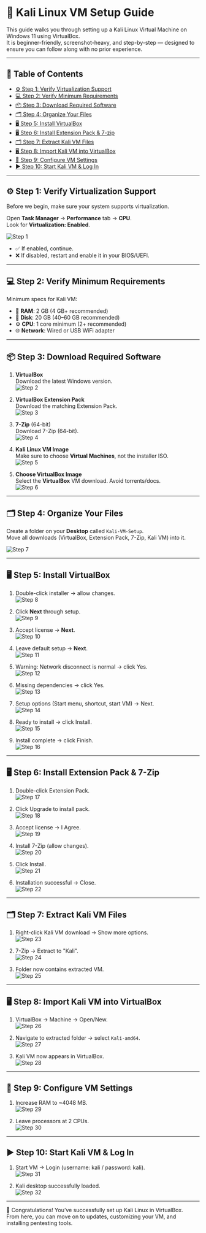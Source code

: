 # 🐉 Kali Linux VM Setup Guide

This guide walks you through setting up a Kali Linux Virtual Machine on Windows 11 using VirtualBox.  
It is beginner-friendly, screenshot-heavy, and step-by-step — designed to ensure you can follow along with no prior experience.

---

## 📜 Table of Contents

- [⚙️ Step 1: Verify Virtualization Support](#-step-1-verify-virtualization-support)
- [💻 Step 2: Verify Minimum Requirements](#-step-2-verify-minimum-requirements)
- [📦 Step 3: Download Required Software](#-step-3-download-required-software)
- [🗂️ Step 4: Organize Your Files](#-step-4-organize-your-files)
- [🖥️ Step 5: Install VirtualBox](#-step-5-install-virtualbox)
- [🖥️ Step 6: Install Extension Pack & 7-zip](#-step-6-install-extension-pack--7-zip)
- [🗂️ Step 7: Extract Kali VM Files](#-step-7-extract-kali-vm-files)
- [🖥️ Step 8: Import Kali VM into VirtualBox](#-step-8-import-kali-vm-into-virtualbox)
- [🔧 Step 9: Configure VM Settings](#-step-9-configure-vm-settings)
- [▶️ Step 10: Start Kali VM & Log In](#-step-10-start-kali-vm--log-in)

---

## ⚙️ Step 1: Verify Virtualization Support

Before we begin, make sure your system supports virtualization.  

Open **Task Manager** → **Performance** tab → **CPU**.  
Look for **Virtualization: Enabled**.  

![Step 1](/images/Kali-VM-Setup/001.png)

- ✅ If enabled, continue.  
- ❌ If disabled, restart and enable it in your BIOS/UEFI.  

---

## 💻 Step 2: Verify Minimum Requirements

Minimum specs for Kali VM:  

- 🧠 **RAM**: 2 GB (4 GB+ recommended)  
- 💾 **Disk**: 20 GB (40–60 GB recommended)  
- ⚙️ **CPU**: 1 core minimum (2+ recommended)  
- 🌐 **Network**: Wired or USB WiFi adapter  

---

## 📦 Step 3: Download Required Software

1. **VirtualBox**  
   Download the latest Windows version.  
   ![Step 2](/images/Kali-VM-Setup/002.png)

2. **VirtualBox Extension Pack**  
   Download the matching Extension Pack.  
   ![Step 3](/images/Kali-VM-Setup/003.png)

3. **7-Zip** (64-bit)  
   Download 7-Zip (64-bit).  
   ![Step 4](/images/Kali-VM-Setup/004.png)

4. **Kali Linux VM Image**  
   Make sure to choose **Virtual Machines**, not the installer ISO.  
   ![Step 5](/images/Kali-VM-Setup/005.png)

5. **Choose VirtualBox Image**  
   Select the **VirtualBox** VM download. Avoid torrents/docs.  
   ![Step 6](/images/Kali-VM-Setup/006.png)

---

## 🗂️ Step 4: Organize Your Files

Create a folder on your **Desktop** called `Kali-VM-Setup`.  
Move all downloads (VirtualBox, Extension Pack, 7-Zip, Kali VM) into it.  

![Step 7](/images/Kali-VM-Setup/007.png)

---

## 🖥️ Step 5: Install VirtualBox

1. Double-click installer → allow changes.  
   ![Step 8](/images/Kali-VM-Setup/008.png)

2. Click **Next** through setup.  
   ![Step 9](/images/Kali-VM-Setup/009.png)

3. Accept license → **Next**.  
   ![Step 10](/images/Kali-VM-Setup/010.png)

4. Leave default setup → **Next**.  
   ![Step 11](/images/Kali-VM-Setup/011.png)

5. Warning: Network disconnect is normal → click Yes.  
   ![Step 12](/images/Kali-VM-Setup/012.png)

6. Missing dependencies → click Yes.  
   ![Step 13](/images/Kali-VM-Setup/013.png)

7. Setup options (Start menu, shortcut, start VM) → Next.  
   ![Step 14](/images/Kali-VM-Setup/014.png)

8. Ready to install → click Install.  
   ![Step 15](/images/Kali-VM-Setup/015.png)

9. Install complete → click Finish.  
   ![Step 16](/images/Kali-VM-Setup/016.png)

---

## 🖥️ Step 6: Install Extension Pack & 7-Zip

1. Double-click Extension Pack.  
   ![Step 17](/images/Kali-VM-Setup/017.png)

2. Click Upgrade to install pack.  
   ![Step 18](/images/Kali-VM-Setup/018.png)

3. Accept license → I Agree.  
   ![Step 19](/images/Kali-VM-Setup/019.png)

4. Install 7-Zip (allow changes).  
   ![Step 20](/images/Kali-VM-Setup/020.png)

5. Click Install.  
   ![Step 21](/images/Kali-VM-Setup/021.png)

6. Installation successful → Close.  
   ![Step 22](/images/Kali-VM-Setup/022.png)

---

## 🗂️ Step 7: Extract Kali VM Files

1. Right-click Kali VM download → Show more options.  
   ![Step 23](/images/Kali-VM-Setup/023.png)

2. 7-Zip → Extract to "Kali\".  
   ![Step 24](/images/Kali-VM-Setup/024.png)

3. Folder now contains extracted VM.  
   ![Step 25](/images/Kali-VM-Setup/025.png)

---

## 🖥️ Step 8: Import Kali VM into VirtualBox

1. VirtualBox → Machine → Open/New.  
   ![Step 26](/images/Kali-VM-Setup/026.png)

2. Navigate to extracted folder → select `Kali-amd64`.  
   ![Step 27](/images/Kali-VM-Setup/027.png)

3. Kali VM now appears in VirtualBox.  
   ![Step 28](/images/Kali-VM-Setup/028.png)

---

## 🔧 Step 9: Configure VM Settings

1. Increase RAM to ~4048 MB.  
   ![Step 29](/images/Kali-VM-Setup/029.png)

2. Leave processors at 2 CPUs.  
   ![Step 30](/images/Kali-VM-Setup/030.png)

---

## ▶️ Step 10: Start Kali VM & Log In

1. Start VM → Login (username: kali / password: kali).  
   ![Step 31](/images/Kali-VM-Setup/031.png)

2. Kali desktop successfully loaded.  
   ![Step 32](/images/Kali-VM-Setup/032.png)

---

🎉 Congratulations! You’ve successfully set up Kali Linux in VirtualBox.  
From here, you can move on to updates, customizing your VM, and installing pentesting tools.
